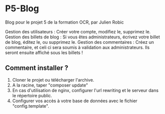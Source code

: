 # P5-Blog
Blog pour le projet 5 de la formation OCR, par Julien Robic

Gestion des utilisateurs : Créer votre compte, modifiez le, supprimez le.
Gestion des billets de blog : Si vous êtes administrateurs, écrivez votre billet de blog, éditez le, ou supprimez le.
Gestion des commentaires : Créez un commentaire, et celi ci sera soumis à validation aux administrateurs. Ils seront ensuite affiché sous les billets !

## Comment installer ?
1. Cloner le projet ou télécharger l'archive.
2. A la racine, taper "composer update"
3. En cas d'utilisation de nginx, configurer l'url rewriting et le serveur dans le répertoire public.
4. Configurer vos accès à votre base de données avec le fichier "config.template".
